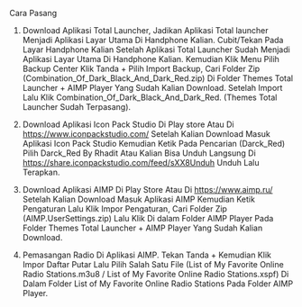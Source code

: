 Cara Pasang

1. Download Aplikasi Total Launcher, Jadikan Aplikasi Total launcher Menjadi Aplikasi Layar Utama Di Handphone Kalian. Cubit/Tekan Pada Layar Handphone Kalian Setelah Aplikasi Total Launcher Sudah Menjadi Aplikasi Layar Utama Di Handphone Kalian. Kemudian Klik Menu Pilih Backup Center Klik Tanda + Pilih Import Backup, Cari Folder Zip (Combination_Of_Dark_Black_And_Dark_Red.zip) Di Folder Themes Total Launcher + AIMP Player Yang Sudah Kalian Download. Setelah Import Lalu Klik Combination_Of_Dark_Black_And_Dark_Red. (Themes Total Launcher Sudah Terpasang).
  
2. Download Aplikasi Icon Pack Studio Di Play store Atau Di https://www.iconpackstudio.com/ Setelah Kalian Download Masuk Aplikasi Icon Pack Studio Kemudian Ketik Pada Pencarian (Darck_Red) Pilih Darck_Red By Rhadit Atau Kalian Bisa Unduh Langsung Di https://share.iconpackstudio.com/feed/sXX8Unduh Unduh Lalu Terapkan.

3. Download Aplikasi AIMP Di Play Store Atau Di https://www.aimp.ru/ Setelah Kalian Download Masuk Aplikasi AIMP Kemudian Ketik Pengaturan Lalu Klik Impor Pengaturan, Cari Folder Zip (AIMP.UserSettings.zip) Lalu Klik Di dalam Folder AIMP Player Pada Folder Themes Total Launcher + AIMP Player Yang Sudah Kalian Download.

4. Pemasangan Radio Di Aplikasi AIMP. Tekan Tanda + Kemudian Klik Impor Daftar Putar Lalu Pilih Salah Satu File (List of My Favorite Online Radio Stations.m3u8 / List of My Favorite Online Radio Stations.xspf) Di Dalam Folder List of My Favorite Online Radio Stations Pada Folder AIMP Player.